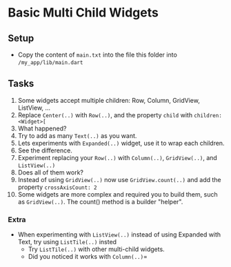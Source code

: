 # Basic Multi Child Widgets

## Setup

- Copy the content of `main.txt` into the file this folder into `/my_app/lib/main.dart`

## Tasks

1. Some widgets accept multiple children: Row, Column, GridView, ListView, ...
2. Replace `Center(..)` with `Row(..)`, and the property `child` with `children: <Widget>[`
3. What happened?
4. Try to add as many `Text(..)` as you want.
5. Lets experiments with `Expanded(..)` widget, use it to wrap each children.
6. See the difference.
7. Experiment replacing your `Row(..)` with `Column(..)`, `GridView(..)`, and `ListView(..)`
8. Does all of them work?
9. Instead of using `GridView(..)` now use `GridView.count(..)` and add the property `crossAxisCount: 2`
10. Some widgets are more complex and required you to build them, such as `GridView(..)`. The count() method is a builder "helper".




### Extra

* When experimenting with `ListView(..)` instead of using Expanded with Text, try using `ListTile(..)` insted
  * Try `ListTile(..)` with other multi-child widgets.
  * Did you noticed it works with `Column(..)`=